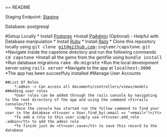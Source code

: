 == README

Staging Endpoint: [Staging](https://gsw-capstone.herokuapp.com/)

Database: postgresql

#Setup Locally
	* Install [Postgres](https://wiki.postgresql.org/wiki/Detailed_installation_guides)
	  *Install [PgAdmin](http://www.pgadmin.org/) (Optional) - Helpful with Database manipulation
	* Install [Ruby](https://www.ruby-lang.org/en/documentation/installation/)
	* Install [Rails](http://guides.railsgirls.com/install)
	* Clone this repository locally using <tt>git clone git@github.com:inglemr/capstone.git</tt>
		*Navigate inside the capstone directory and run the following commands <tt>cd capstone</tt>
		*Install all the gems from the gemfile using <tt>bundle install</tt>
		*Run database migrations <tt>rake db:migrate</tt>
		*Run the local development server using <tt>rails server</tt>
		*Navigate to the app at <tt>localhost:3000</tt>
		*The app has been succesffuly installed
#Manage User Accounts

	##List Of Roles
		*:admin -> Can access all documents/controllers/views/models
	##Adding user roles
		*User roles can be added through the rails console by navigating to the root directory of the app and using the command <tt>rails console</tt>
		*Once the console has started run the follow command to find your user in the database <tt>user = User.find_by(:email => "<email>")</tt>
		*To add a role to this user simply use <tt>user.add_role :admin</tt> to add the admin role
		*To finish just do <tt>user.save</tt> to save this record to the database

